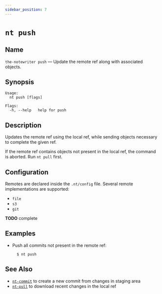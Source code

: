 ```yaml
---
sidebar_position: 7
---
```


# `nt push`

## Name

`the-notewriter push` — Update the remote ref along with associated objects.

## Synopsis

```
Usage:
  nt push [flags]

Flags:
  -h, --help   help for push
```

## Description

Updates the remote ref using the local ref, while sending objects necessary to complete the given ref.

If the remote ref contains objects not present in the local ref, the command is aborted. Run `nt pull` first.

## Configuration

Remotes are declared inside the `.nt/config` file. Several remote implementations are supported:

* `file`
* `s3`
* `git`

**TODO** complete

## Examples

* Push all commits not present in the remote ref:

        $ nt push

## See Also

* [`nt-commit`](./nt-commit.md) to create a new commit from changes in staging area
* [`nt-pull`](./nt-pull.md) to download recent changes in the local ref

